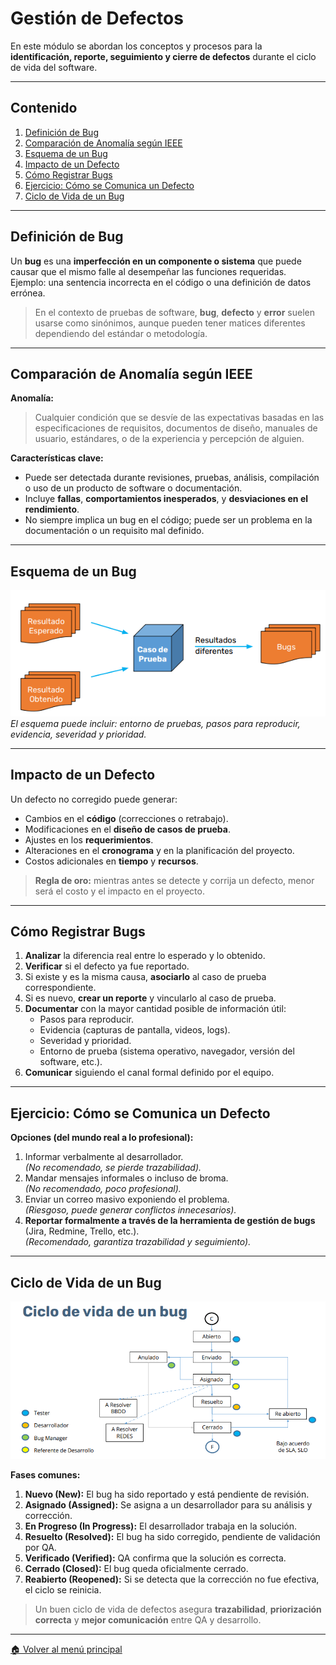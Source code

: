 # Gestión de Defectos

En este módulo se abordan los conceptos y procesos para la **identificación, reporte, seguimiento y cierre de defectos** durante el ciclo de vida del software.

---

## Contenido

1. [Definición de Bug](#definición-de-bug)
2. [Comparación de Anomalía según IEEE](#comparación-de-anomalía-según-ieee)
3. [Esquema de un Bug](#esquema-de-un-bug)
4. [Impacto de un Defecto](#impacto-de-un-defecto)
5. [Cómo Registrar Bugs](#cómo-registrar-bugs)
6. [Ejercicio: Cómo se Comunica un Defecto](#ejercicio-cómo-se-comunica-un-defecto)
7. [Ciclo de Vida de un Bug](#ciclo-de-vida-de-un-bug)

---

## Definición de Bug

Un **bug** es una **imperfección en un componente o sistema** que puede causar que el mismo falle al desempeñar las funciones requeridas.  
Ejemplo: una sentencia incorrecta en el código o una definición de datos errónea.

> En el contexto de pruebas de software, **bug**, **defecto** y **error** suelen usarse como sinónimos, aunque pueden tener matices diferentes dependiendo del estándar o metodología.

---

## Comparación de Anomalía según IEEE

**Anomalía:**  
> Cualquier condición que se desvíe de las expectativas basadas en las especificaciones de requisitos, documentos de diseño, manuales de usuario, estándares, o de la experiencia y percepción de alguien.

**Características clave:**

- Puede ser detectada durante revisiones, pruebas, análisis, compilación o uso de un producto de software o documentación.
- Incluye **fallas**, **comportamientos inesperados**, y **desviaciones en el rendimiento**.
- No siempre implica un bug en el código; puede ser un problema en la documentación o un requisito mal definido.

---

## Esquema de un Bug

![Ambiente de la prueba](imagenes/ambiente_prueba.png)  
*El esquema puede incluir: entorno de pruebas, pasos para reproducir, evidencia, severidad y prioridad.*

---

## Impacto de un Defecto

Un defecto no corregido puede generar:

- Cambios en el **código** (correcciones o retrabajo).
- Modificaciones en el **diseño de casos de prueba**.
- Ajustes en los **requerimientos**.
- Alteraciones en el **cronograma** y en la planificación del proyecto.
- Costos adicionales en **tiempo** y **recursos**.

> **Regla de oro:** mientras antes se detecte y corrija un defecto, menor será el costo y el impacto en el proyecto.

---

## Cómo Registrar Bugs

1. **Analizar** la diferencia real entre lo esperado y lo obtenido.
2. **Verificar** si el defecto ya fue reportado.
3. Si existe y es la misma causa, **asociarlo** al caso de prueba correspondiente.
4. Si es nuevo, **crear un reporte** y vincularlo al caso de prueba.
5. **Documentar** con la mayor cantidad posible de información útil:
   - Pasos para reproducir.
   - Evidencia (capturas de pantalla, videos, logs).
   - Severidad y prioridad.
   - Entorno de prueba (sistema operativo, navegador, versión del software, etc.).
6. **Comunicar** siguiendo el canal formal definido por el equipo.

---

## Ejercicio: Cómo se Comunica un Defecto

**Opciones (del mundo real a lo profesional):**

1. Informar verbalmente al desarrollador.  
   *(No recomendado, se pierde trazabilidad).*
2. Mandar mensajes informales o incluso de broma.  
   *(No recomendado, poco profesional).*
3. Enviar un correo masivo exponiendo el problema.  
   *(Riesgoso, puede generar conflictos innecesarios).*
4. **Reportar formalmente a través de la herramienta de gestión de bugs** (Jira, Redmine, Trello, etc.).  
   *(Recomendado, garantiza trazabilidad y seguimiento).*

---

## Ciclo de Vida de un Bug

![Ciclo de vida de un bug](imagenes/ciclo_vida_bug.png)

**Fases comunes:**

1. **Nuevo (New):** El bug ha sido reportado y está pendiente de revisión.
2. **Asignado (Assigned):** Se asigna a un desarrollador para su análisis y corrección.
3. **En Progreso (In Progress):** El desarrollador trabaja en la solución.
4. **Resuelto (Resolved):** El bug ha sido corregido, pendiente de validación por QA.
5. **Verificado (Verified):** QA confirma que la solución es correcta.
6. **Cerrado (Closed):** El bug queda oficialmente cerrado.
7. **Reabierto (Reopened):** Si se detecta que la corrección no fue efectiva, el ciclo se reinicia.

> Un buen ciclo de vida de defectos asegura **trazabilidad**, **priorización correcta** y **mejor comunicación** entre QA y desarrollo.

---

[🏠 Volver al menú principal](README.md)